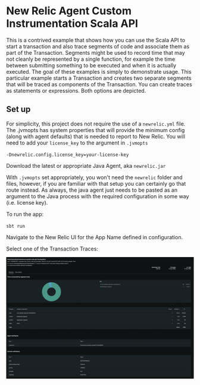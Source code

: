 # New Relic Agent Custom Instrumentation Scala API

This is a contrived example that shows how you can use the Scala API to start a transaction and also trace segments of code and associate them as part of the Transaction.
Segments might be used to record time that may not cleanly be represented by a single function, for example the time between submitting something to be executed and when it is actually executed.
The goal of these examples is simply to demonstrate usage.  This particular example starts a Transaction and creates two separate segments that will be traced as components of the Transaction. 
You can create traces as statements or expressions. Both options are depicted.



## Set up

For simplicity, this project does not require the use of a `newrelic.yml` file.  The .jvmopts has system properties that will provide the minimum config (along with agent defaults) that is needed to report to New Relic.
You will need to add your `license_key` to the argument in `.jvmopts`

`-Dnewrelic.config.license_key=your-license-key`

Download the latest or appropriate Java Agent, aka `newrelic.jar`

With `.jvmopts` set appropriately, you won't need the `newrelic` folder and files, however, if you are familiar with that setup you can certainly go that route instead.
As always, the java agent just needs to be pasted as an argument to the Java process with the required configuration in some way (i.e. license key).


To run the app:

`sbt run`

Navigate to the New Relic UI for the App Name defined in configuration.

Select one of the Transaction Traces:

![Transaction Trace with segments](images/txntracescalaapi.png)





